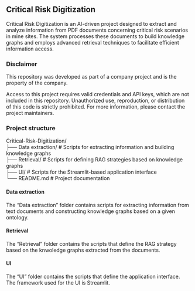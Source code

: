 ## Critical Risk Digitization

Critical Risk Digitization is an AI-driven project designed to extract and analyze information from PDF documents concerning critical risk scenarios in mine sites. The system processes these documents to build knowledge graphs and employs advanced retrieval techniques to facilitate efficient information access.

### Disclaimer

This repository was developed as part of a company project and is the property of the company.

Access to this project requires valid credentials and API keys, which are not included in this repository.
Unauthorized use, reproduction, or distribution of this code is strictly prohibited.
For more information, please contact the project maintainers.

### Project structure

Critical-Risk-Digitization/  
├── Data extraction/        # Scripts for extracting information and building knowledge graphs  
├── Retrieval/              # Scripts for defining RAG strategies based on knowledge graphs  
├── UI/                     # Scripts for the Streamlit-based application interface       
└── README.md               # Project documentation  


#### Data extraction

The “Data extraction” folder contains scripts for extracting information from text documents and constructing knowledge graphs based on a given ontology.

#### Retrieval

The “Retrieval” folder contains the scripts that define the RAG strategy based on the knwoledge graphs extracted from the documents.

#### UI

The “UI” folder contains the scripts that define the application interface. The framework used for the UI is Streamlit.
